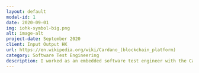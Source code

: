 ```yaml
---
layout: default
modal-id: 1
date: 2020-09-01
img: iohk-symbol-big.png
alt: image-alt
project-date: September 2020
client: Input Output HK
url: https://en.wikipedia.org/wiki/Cardano_(blockchain_platform)
category: Software Test Engineering
description: I worked as an embedded software test engineer with the Cardano Node, Benchmarking, and Enterprise teams. This included working on the release of Shelley, the decentralization of the Cardano blockchain, and rolling out staking to the community.
---
```

